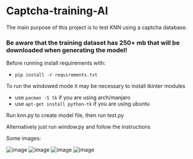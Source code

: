 # Captcha-training-AI
The main purpose of this project is to test KNN using a captcha database.

### __Be aware that the training dataset has 250+ mb that will be downloaded when generating the model!__

Before running install requirements with:
   * `pip install -r requirements.txt`

To run the windowed mode it may be necessary to install tkinter modules
   * use `pacman -S tk` if you are using arch/manjaro
   * use `apt-get install python-tk` if you are using ubuntu

Run knn.py to create model file, then run test.py

Alternatively just run window.py and follow the instructions

Some images:

![image](https://user-images.githubusercontent.com/18668585/66679747-5b4a3800-ec45-11e9-9f48-cc23d8f70801.png)
![image](https://user-images.githubusercontent.com/18668585/66679759-643b0980-ec45-11e9-8acd-534419ca3b00.png)
![image](https://user-images.githubusercontent.com/18668585/66679792-787f0680-ec45-11e9-85d2-130ea5ef989f.png)
![image](https://user-images.githubusercontent.com/18668585/66679843-92204e00-ec45-11e9-8662-af4c52975599.png)
